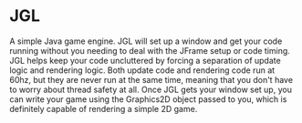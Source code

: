 # JGL
A simple Java game engine. JGL will set up a window and get your code running without you needing to deal with the JFrame setup or code timing. JGL helps keep your code uncluttered by forcing a separation of update logic and rendering logic. Both update code and rendering code run at 60hz, but they are never run at the same time, meaning that you don't have to worry about thread safety at all. Once JGL gets your window set up, you can write your game using the Graphics2D object passed to you, which is definitely capable of rendering a simple 2D game.
